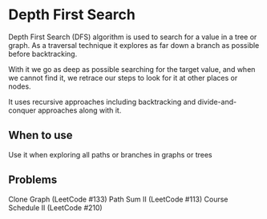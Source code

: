 # Depth First Search

Depth First Search (DFS) algorithm is used to search for a value in a tree or graph. As a traversal technique it explores as far down a branch as possible before backtracking.

With it we go as deep as possible searching for the target value, and when we cannot find it, we retrace our steps to look for it at other places or nodes.

It uses recursive approaches including backtracking and divide-and-conquer approaches along with it.

## When to use

Use it when exploring all paths or branches in graphs or trees

## Problems

Clone Graph (LeetCode #133)
Path Sum II (LeetCode #113)
Course Schedule II (LeetCode #210)
